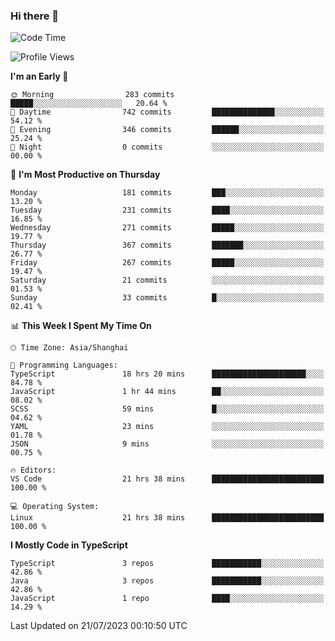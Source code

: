 ### Hi there 👋

<!--
**waynelwz/waynelwz** is a ✨ _special_ ✨ repository because its `README.md` (this file) appears on your GitHub profile.

Here are some ideas to get you started:

- 🔭 I’m currently working on ...
- 🌱 I’m currently learning ...
- 👯 I’m looking to collaborate on ...
- 🤔 I’m looking for help with ...
- 💬 Ask me about ...
- 📫 How to reach me: ...
- 😄 Pronouns: ...
- ⚡ Fun fact: ...
-->

<!--START_SECTION:waka-->
![Code Time](http://img.shields.io/badge/Code%20Time-1%2C667%20hrs%2041%20mins-blue)

![Profile Views](http://img.shields.io/badge/Profile%20Views-0-blue)

**I'm an Early 🐤** 

```text
🌞 Morning                283 commits         █████░░░░░░░░░░░░░░░░░░░░   20.64 % 
🌆 Daytime                742 commits         ██████████████░░░░░░░░░░░   54.12 % 
🌃 Evening                346 commits         ██████░░░░░░░░░░░░░░░░░░░   25.24 % 
🌙 Night                  0 commits           ░░░░░░░░░░░░░░░░░░░░░░░░░   00.00 % 
```
📅 **I'm Most Productive on Thursday** 

```text
Monday                   181 commits         ███░░░░░░░░░░░░░░░░░░░░░░   13.20 % 
Tuesday                  231 commits         ████░░░░░░░░░░░░░░░░░░░░░   16.85 % 
Wednesday                271 commits         █████░░░░░░░░░░░░░░░░░░░░   19.77 % 
Thursday                 367 commits         ███████░░░░░░░░░░░░░░░░░░   26.77 % 
Friday                   267 commits         █████░░░░░░░░░░░░░░░░░░░░   19.47 % 
Saturday                 21 commits          ░░░░░░░░░░░░░░░░░░░░░░░░░   01.53 % 
Sunday                   33 commits          █░░░░░░░░░░░░░░░░░░░░░░░░   02.41 % 
```


📊 **This Week I Spent My Time On** 

```text
🕑︎ Time Zone: Asia/Shanghai

💬 Programming Languages: 
TypeScript               18 hrs 20 mins      █████████████████████░░░░   84.78 % 
JavaScript               1 hr 44 mins        ██░░░░░░░░░░░░░░░░░░░░░░░   08.02 % 
SCSS                     59 mins             █░░░░░░░░░░░░░░░░░░░░░░░░   04.62 % 
YAML                     23 mins             ░░░░░░░░░░░░░░░░░░░░░░░░░   01.78 % 
JSON                     9 mins              ░░░░░░░░░░░░░░░░░░░░░░░░░   00.75 % 

🔥 Editors: 
VS Code                  21 hrs 38 mins      █████████████████████████   100.00 % 

💻 Operating System: 
Linux                    21 hrs 38 mins      █████████████████████████   100.00 % 
```

**I Mostly Code in TypeScript** 

```text
TypeScript               3 repos             ███████████░░░░░░░░░░░░░░   42.86 % 
Java                     3 repos             ███████████░░░░░░░░░░░░░░   42.86 % 
JavaScript               1 repo              ████░░░░░░░░░░░░░░░░░░░░░   14.29 % 
```




 Last Updated on 21/07/2023 00:10:50 UTC
<!--END_SECTION:waka-->
